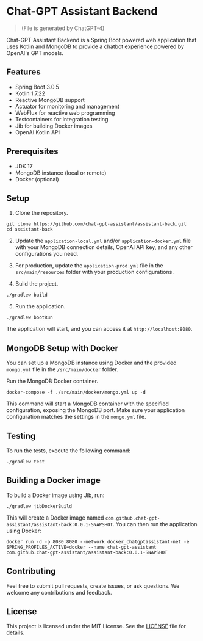 # Chat-GPT Assistant Backend
> (File is generated by ChatGPT-4)

Chat-GPT Assistant Backend is a Spring Boot powered web application that uses Kotlin and MongoDB to provide a chatbot experience powered by OpenAI's GPT models.

## Features

- Spring Boot 3.0.5
- Kotlin 1.7.22
- Reactive MongoDB support
- Actuator for monitoring and management
- WebFlux for reactive web programming
- Testcontainers for integration testing
- Jib for building Docker images
- OpenAI Kotlin API

## Prerequisites

- JDK 17
- MongoDB instance (local or remote)
- Docker (optional)

## Setup

1. Clone the repository.

```
git clone https://github.com/chat-gpt-assistant/assistant-back.git
cd assistant-back
```

2. Update the `application-local.yml` and/or `application-docker.yml` file with your MongoDB connection details, OpenAI API key, and any other configurations you need.

3. For production, update the `application-prod.yml` file in the `src/main/resources` folder with your production configurations.

4. Build the project.

```
./gradlew build
```

5. Run the application.

```
./gradlew bootRun
```

The application will start, and you can access it at `http://localhost:8080`.

## MongoDB Setup with Docker

You can set up a MongoDB instance using Docker and the provided `mongo.yml` file in the `/src/main/docker` folder.

Run the MongoDB Docker container.

```
docker-compose -f ./src/main/docker/mongo.yml up -d
```

This command will start a MongoDB container with the specified configuration, exposing the MongoDB port. Make sure your application configuration matches the settings in the `mongo.yml` file.

## Testing

To run the tests, execute the following command:

```
./gradlew test
```

## Building a Docker image

To build a Docker image using Jib, run:

```
./gradlew jibDockerBuild
```

This will create a Docker image named `com.github.chat-gpt-assistant/assistant-back:0.0.1-SNAPSHOT`. You can then run the application using Docker:

```
docker run -d -p 8080:8080 --network docker_chatgptassistant-net -e SPRING_PROFILES_ACTIVE=docker --name chat-gpt-assistant com.github.chat-gpt-assistant/assistant-back:0.0.1-SNAPSHOT
```

## Contributing

Feel free to submit pull requests, create issues, or ask questions. We welcome any contributions and feedback.

## License

This project is licensed under the MIT License. See the [LICENSE](LICENSE) file for details.
